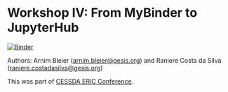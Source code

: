 # Workshop IV: From MyBinder to JupyterHub

[![Binder](https://mybinder.org/badge_logo.svg)](https://mybinder.org/v2/gh/rgaiacs/2024-06-cessda-workshop-mybinder/HEAD)

Authors: Arnim Bleier (arnim.bleier@gesis.org) and Raniere Costa da Silva (raniere.costadasilva@gesis.org)

This was part of [CESSDA ERIC Conference](https://www.cessda.eu/Events/CESSDA-Event-eid3680).
